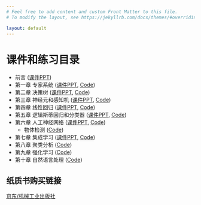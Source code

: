 ```yaml
---
# Feel free to add content and custom Front Matter to this file.
# To modify the layout, see https://jekyllrb.com/docs/themes/#overriding-theme-defaults

layout: default
---
```

# 课件和练习目录

* 前言 ([课件PPT](/assets/slides/ch0-introduction.pptx))
* 第一章 专家系统 ([课件PPT](/assets/slides/ch1-expert-system.pptx), [Code](https://github.com/mlaibook/aipractice/blob/main/ch1-expert-system.ipynb))
* 第二章 决策树 ([课件PPT](/assets/slides/ch2-decision-tree.pptx), [Code](https://github.com/mlaibook/aipractice/blob/main/ch2-decision-tree.ipynb))
* 第三章 神经元和感知机 ([课件PPT](/assets/slides/ch3-perceptron.pptx), [Code](https://github.com/mlaibook/aipractice/blob/main/ch3-perceptron.ipynb))
* 第四章 线性回归 ([课件PPT](/assets/slides/ch4-linear.pptx), [Code](https://github.com/mlaibook/aipractice/blob/main/ch4-linear-regression.ipynb))
* 第五章 逻辑斯蒂回归和分类器  ([课件PPT](/assets/slides/ch5-logistic.pptx), [Code](https://github.com/mlaibook/aipractice/blob/main/ch5-logistic-regression.ipynb))
* 第六章 人工神经网络 ([课件PPT](/assets/slides/ch6-ann.pptx), [Code](https://github.com/mlaibook/aipractice/blob/main/ch6-neural-network.ipynb))
    - 物体检测 ([Code](https://github.com/mlaibook/aipractice/blob/main/ch6-yolo-object-detection.ipynb))
* 第七章 集成学习 ([课件PPT](/assets/slides/ch7-ensemble.pptx), [Code](https://github.com/mlaibook/aipractice/blob/main/ch7-ensemble.ipynb))
* 第八章 聚类分析 ([Code](https://github.com/mlaibook/aipractice/blob/main/ch8-clustering.ipynb))
* 第九章 强化学习 ([Code](https://github.com/mlaibook/aipractice/blob/main/ch9-reinforcement-learning.ipynb))
* 第十章 自然语言处理 ([Code](https://github.com/mlaibook/aipractice/blob/main/ch10-nlp.ipynbb))

## 纸质书购买链接

[京东/机械工业出版社](https://item.jd.com/13733932.html)
